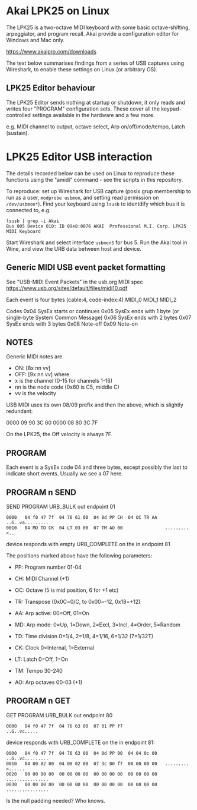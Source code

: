# Akai LPK25 on Linux

The LPK25 is a two-octave MIDI keyboard with some basic octave-shifting,
arpeggiator, and program recall. Akai provide a configuration editor for
Windows and Mac only.

https://www.akaipro.com/downloads

The text below summarises findings from a series of USB captures
using Wireshark, to enable these settings on Linux (or arbitrary OS).

## LPK25 Editor behaviour

The LPK25 Editor sends nothing at startup or shutdown, it only reads
and writes four "PROGRAM" configuration sets. These cover all the
keypad-controlled settings available in the hardware and a few more.

e.g. MIDI channel to output, octave select, Arp on/off/mode/tempo,
Latch (sustain).

# LPK25 Editor USB interaction

The details recorded below can be used on Linux to reproduce these
functions using the "amidi" command - see the scripts in this repository.

To reproduce: set up Wireshark for USB capture (posix grup membership
to run as a user, `modprobe usbmon`, and setting read permission on
`/dev/usbmon*`). Find your keyboard using `lsusb` to identdify which bus
it is connected to, e.g.

```
lsusb | grep -i Akai
Bus 005 Device 010: ID 09e8:0076 AKAI  Professional M.I. Corp. LPK25 MIDI Keyboard
```

Start Wireshark and select interface `usbmon5` for bus 5.
Run the Akai tool in Wine, and view the URB data between host and device.

## Generic MIDI USB event packet formatting

See "USB-MIDI Event Packets" in the usb.org MIDI spec
https://www.usb.org/sites/default/files/midi10.pdf

Each event is four bytes
(cable:4, code-index:4) MIDI_0 MIDI_1 MIDI_2

Codes
0x04 SysEx starts or continues
0x05 SysEx ends with 1 byte (or single-byte System Common Message)
0x06 SysEx ends with 2 bytes
0x07 SysEx ends with 3 bytes
0x08 Note-off
0x09 Note-on

## NOTES

Generic MIDI notes are
* ON:  \[8x nn vv\]
* OFF: \[9x nn vv\]
where
* x is the channel (0-15 for channels 1-16)
* nn is the node code (0x60 is C5, middle C)
* vv is the velocity

USB MIDI uses its own 08/09 prefix and then the above, which is slightly redundant:

0000 09 90 3C 60
0000 08 80 3C 7F

On the LPK25, the Off velocity is always 7F.

## PROGRAM

Each event is a SysEx code 04 and three bytes, except possibly the last
to indicate short events. Usually we see a 07 here.

## PROGRAM n SEND

SEND PROGRAM URB_BULK out endpoint 01
```
0000   04 f0 47 7f  04 76 61 00  04 0d PP CH  04 OC TR AA   ..G..va.........
0010   04 MD TD CK  04 LT 03 00  07 TM AO 00                .........<..
```
device responds with empty URB_COMPLETE on the in endpoint 81

The positions marked above have the following parameters:

* PP: Program number 01-04
* CH: MIDI Channel (+1)
* OC: Octave (5 is mid position, 6 for +1 etc)
* TR: Transpose (0x0C=0/C, to 0x00=-12, 0x18=+12)
* AA: Arp active: 00=Off, 01=On

* MD: Arp mode: 0=Up, 1=Down, 2=Excl, 3=Incl, 4=Order, 5=Random
* TD: Time division 0=1/4, 2=1/8, 4=1/16, 6=1/32 (7=1/32T)
* CK: Clock 0=Internal, 1=External
* LT: Latch 0=Off, 1=On
* TM: Tempo 30-240
* AO: Arp octaves 00-03 (+1)

## PROGRAM n GET

GET PROGRAM URB_BULK out endpoint 80
```
0000   04 f0 47 7f  04 76 63 00  07 01 PP f7                ..G..vc.....
```
device responds with URB_COMPLETE on the in endpoint 81:
```
0000   04 f0 47 7f  04 76 63 00  04 0d PP 00  04 04 0c 00   ..G..vc.........
0010   04 00 02 00  04 00 02 00  07 3c 00 f7  00 00 00 00   .........<......
0020   00 00 00 00  00 00 00 00  00 00 00 00  00 00 00 00   ................
0030   00 00 00 00  00 00 00 00  00 00 00 00  00 00 00 00   ................
```

Is the null padding needed? Who knows.
